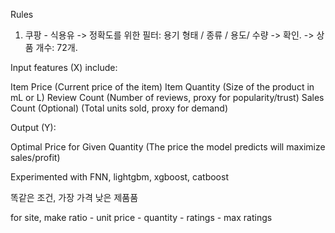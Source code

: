 Rules

1. 쿠팡 - 식용유
-> 정확도를 위한 필터: 용기 형태 / 종류 / 용도/ 수량 -> 확인.
-> 상품 개수: 72개.



Input features (X) include:

Item Price (Current price of the item)
Item Quantity (Size of the product in mL or L)
Review Count (Number of reviews, proxy for popularity/trust)
Sales Count (Optional) (Total units sold, proxy for demand)

Output (Y):

Optimal Price for Given Quantity (The price the model predicts will maximize sales/profit)


Experimented with FNN, lightgbm, xgboost, catboost


똑같은 조건, 가장 가격 낮은 제품품

for site, make ratio - unit price - quantity - ratings - max ratings